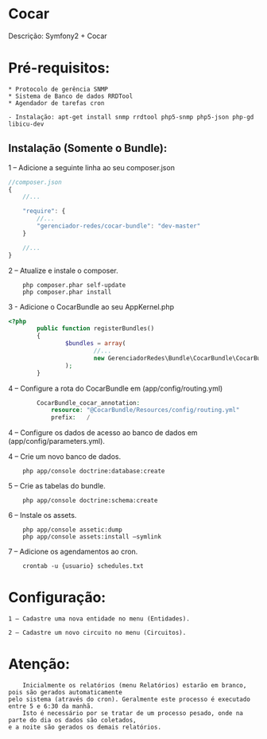 Cocar
===============

Descrição: Symfony2 + Cocar

Pré-requisitos:
===============
	* Protocolo de gerência SNMP
	* Sistema de Banco de dados RRDTool
	* Agendador de tarefas cron

	- Instalação: apt-get install snmp rrdtool php5-snmp php5-json php-gd libicu-dev

Instalação (Somente o Bundle):
------------

1 – Adicione a seguinte linha ao seu composer.json
```js
//composer.json
{
    //...

    "require": {
        //...
        "gerenciador-redes/cocar-bundle": "dev-master"
    }

    //...
}
```
	
2 – Atualize e instale o composer.

        php composer.phar self-update
        php composer.phar install

3 - Adicione o CocarBundle ao seu AppKernel.php
```php
<?php
        public function registerBundles()
        {
                $bundles = array(
                        //...
                        new GerenciadorRedes\Bundle\CocarBundle\CocarBundle()
                );
        }
```

4 – Configure a rota do CocarBundle em (app/config/routing.yml)
```php
        CocarBundle_cocar_annotation:
            resource: "@CocarBundle/Resources/config/routing.yml"
            prefix:   /
```

4 – Configure os dados de acesso ao banco de dados em (app/config/parameters.yml).

4 – Crie um novo banco de dados.

        php app/console doctrine:database:create

5 – Crie as tabelas do bundle.

        php app/console doctrine:schema:create

6 – Instale os assets.

        php app/console assetic:dump
        php app/console assets:install –symlink

7 – Adicione os agendamentos ao cron.

        crontab -u {usuario} schedules.txt

Configuração:
===============
	1 – Cadastre uma nova entidade no menu (Entidades).

	2 – Cadastre um novo circuito no menu (Circuitos).

Atenção:
===============
		Inicialmente os relatórios (menu Relatórios) estarão em branco, pois são gerados automaticamente 
	pelo sistema (através do cron). Geralmente este processo é executado entre 5 e 6:30 da manhã. 
		Isto é necessário por se tratar de um processo pesado, onde na parte do dia os dados são coletados, 
	e a noite são gerados os demais relatórios.


